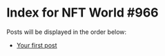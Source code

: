 # Index for NFT World #966
Posts will be displayed in the order below:

- [Your first post](./001-first.md)

